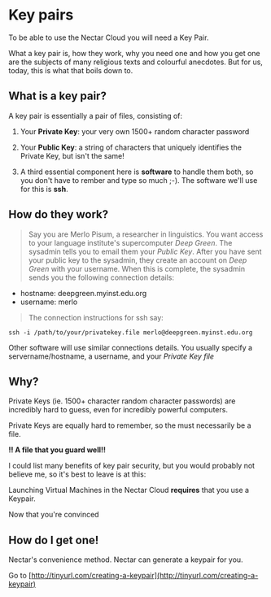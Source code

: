 # Key pairs

To be able to use the Nectar Cloud you will need a Key Pair.

What a key pair is, how they work, why you need one and how you get one are the subjects of many religious texts and colourful anecdotes. But for us, today, this is what that boils down to. 

## What is a key pair?
A key pair is essentially a pair of files, consisting of:

1. Your **Private Key**: your very own 1500+ random character password
2. Your **Public Key**: a string of characters that uniquely identifies the Private Key, but isn't the same!

3. A third essential component here is **software** to handle them both, so you don't have to rember and type so much ;-). The software we'll use for this is **ssh**.

## How do they work?
> Say you are Merlo Pisum, a researcher in linguistics. You want access to your language institute's supercomputer _Deep Green_. The sysadmin tells you to email them your _*Public Key*_. After you have sent your public key to the sysadmin, they create an account on _Deep Green_ with your username. When this is complete, the sysadmin sends you the following connection details:
> 
* hostname: deepgreen.myinst.edu.org
* username: merlo

> The connection instructions for ssh say:

`ssh -i /path/to/your/privatekey.file merlo@deepgreen.myinst.edu.org`

Other software will use similar connections details. You usually specify a servername/hostname, a username, and your *_Private Key file_*

## Why?
Private Keys (ie. 1500+ character random character passwords) are incredibly hard to guess, even for incredibly powerful computers. 

Private Keys are equally hard to remember, so the must necessarily be a file. 

**!! A file that you guard well!!**

I could list many benefits of key pair security, but you would probably not believe me, so it's best to leave is at this:

Launching Virtual Machines in the Nectar Cloud **requires** that you use a Keypair.

Now that you're convinced

## How do I get one!
Nectar's convenience method.
Nectar can generate a keypair for you.

Go to [http://tinyurl.com/creating-a-keypair](http://tinyurl.com/creating-a-keypair)
